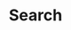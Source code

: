 ---
title: "Search" # in any language you want
layout: "search" # is necessary
url: "search"
summary: "search"
placeholder: "give it to me!"
---